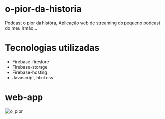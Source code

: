 # o-pior-da-historia
Podcast o pior da históra,
Aplicação web de streaming do pequeno podcast do meu irmão...


# Tecnologias utilizadas

* Firebase-firestore
* Firebase-storage
* Firebase-hosting
* Javascript, html css

# web-app
![o_pior](https://user-images.githubusercontent.com/66813406/113923675-32b1e880-97bf-11eb-9a61-dbf79c38e800.png)
